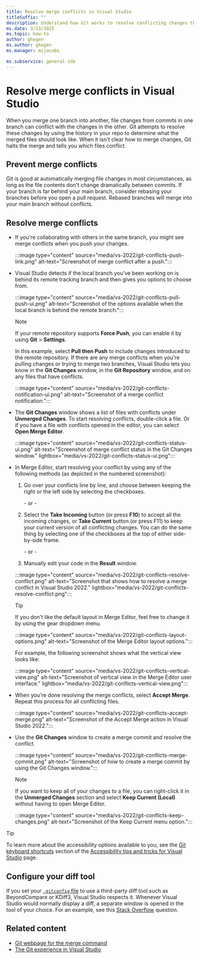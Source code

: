 ```yaml
---
title: Resolve merge conflicts in Visual Studio
titleSuffix: ""
description: Understand how Git works to resolve conflicting changes that cause merge conflicts in your code branches and project files in Visual Studio.
ms.date: 3/13/2025
ms.topic: how-to
author: ghogen
ms.author: ghogen
ms.manager: mijacobs

ms.subservice: general-ide
---
```

# Resolve merge conflicts in Visual Studio

When you merge one branch into another, file changes from commits in one branch can conflict with the changes in the other. Git attempts to resolve these changes by using the history in your repo to determine what the merged files should look like. When it isn't clear how to merge changes, Git halts the merge and tells you which files conflict.

## Prevent merge conflicts

Git is good at automatically merging file changes in most circumstances, as long as the file contents don't change dramatically between commits. If your branch is far behind your main branch, consider rebasing your branches before you open a pull request. Rebased branches will merge into your main branch without conflicts.

## Resolve merge conflicts

- If you're collaborating with others in the same branch, you might see merge conflicts when you push your changes.

    :::image type="content" source="media/vs-2022/git-conflicts-push-link.png" alt-text="Screenshot of merge conflict after a push.":::

- Visual Studio detects if the local branch you've been working on is behind its remote tracking branch and then gives you options to choose from.

    :::image type="content" source="media/vs-2022/git-conflicts-pull-push-ui.png" alt-text="Screenshot of the options available when the local branch is behind the remote branch.":::

    > [!NOTE]
    > If your remote repository supports **Force Push**, you can enable it by using **Git** > **Settings**.

    In this example, select **Pull then Push** to include changes introduced to the remote repository. If there are any merge conflicts when you're pulling changes or trying to merge two branches, Visual Studio lets you know in the **Git Changes** window, in the **Git Repository** window, and on any files that have conflicts.

    :::image type="content" source="media/vs-2022/git-conflicts-notification-ui.png" alt-text="Screenshot of a merge conflict notification.":::

- The **Git Changes** window shows a list of files with conflicts under **Unmerged Changes**. To start resolving conflicts, double-click a file. Or if you have a file with conflicts opened in the editor, you can select **Open Merge Editor**.

    :::image type="content" source="media/vs-2022/git-conflicts-status-ui.png" alt-text="Screenshot of merge conflict status in the Git Changes window." lightbox="media/vs-2022/git-conflicts-status-ui.png":::

- In Merge Editor, start resolving your conflict by using any of the following methods (as depicted in the numbered screenshot):

    1. Go over your conflicts line by line, and choose between keeping the right or the left side by selecting the checkboxes.

       \- or -

    1. Select the **Take Incoming** button (or press **F10**) to accept all the incoming changes, or **Take Current** button (or press F11) to keep your current version of all conflicting changes. You can do the same thing by selecting one of the checkboxes at the top of either side-by-side frame.

       \- or -

    1. Manually edit your code in the **Result** window.

    :::image type="content" source="media/vs-2022/git-conflicts-resolve-conflict.png" alt-text="Screenshot that shows how to resolve a merge conflict in Visual Studio 2022." lightbox="media/vs-2022/git-conflicts-resolve-conflict.png":::

    > [!TIP]
    > If you don't like the default layout in Merge Editor, feel free to change it by using the gear dropdown menu.
    >
    > :::image type="content" source="media/vs-2022/git-conflicts-layout-options.png" alt-text="Screenshot of the Merge Editor layout options.":::
    >
    >For example, the following screenshot shows what the vertical view looks like:
    >
    > :::image type="content" source="media/vs-2022/git-conflicts-vertical-view.png" alt-text="Screenshot of vertical view in the Merge Editor user interface." lightbox="media/vs-2022/git-conflicts-vertical-view.png":::

- When you're done resolving the merge conflicts, select **Accept Merge**. Repeat this process for all conflicting files.

    :::image type="content" source="media/vs-2022/git-conflicts-accept-merge.png" alt-text="Screenshot of the Accept Merge action in Visual Studio 2022.":::

- Use the **Git Changes** window to create a merge commit and resolve the conflict.

    :::image type="content" source="media/vs-2022/git-conflicts-merge-commit.png" alt-text="Screenshot of how to create a merge commit by using the Git Changes window.":::

    > [!NOTE]
    > If you want to keep all of your changes to a file, you can right-click it in the **Unmerged Changes** section and select **Keep Current (Local)** without having to open Merge Editor.
    >
    > :::image type="content" source="media/vs-2022/git-conflicts-keep-changes.png" alt-text="Screenshot of the Keep Current menu option.":::

> [!TIP]
> To learn more about the accessibility options available to you, see the [Git keyboard shortcuts](../ide/reference/accessibility-tips-and-tricks.md#git-keyboard-shortcuts) section of the [Accessibility tips and tricks for Visual Studio](../ide/reference/accessibility-tips-and-tricks.md) page.

## Configure your diff tool

If you set your [`.gitconfig` file](https://git-scm.com/docs/git-config) to use a third-party diff tool such as BeyondCompare or KDiff3, Visual Studio respects it. Whenever Visual Studio would normally display a diff, a separate window is opened in the tool of your choice. For an example, see this [Stack Overflow](https://stackoverflow.com/questions/4466238/how-to-configure-visual-studio-to-use-beyond-compare) question.

## Related content

- [Git webpage for the merge command](https://git-scm.com/docs/git-merge)
- [The Git experience in Visual Studio](git-with-visual-studio.md)
